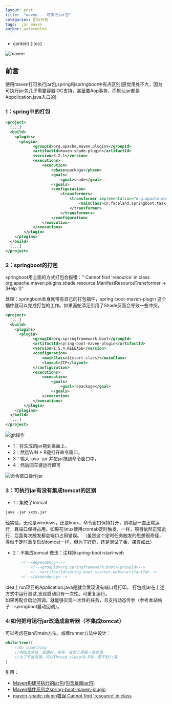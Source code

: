 ```yaml
---
layout: post
title:  "maven- - 可执行jar包"
categories: 团队开发
tags:  jar maven
author: watermelon
---
```

* content
{:toc}

![maven](https://wx2.sinaimg.cn/mw1024/005xB1vLly1fyiy70ze42j30k00b975o.jpg)
## 前言
使用maven打可执行jar包,spring和springboot中有点区别(感觉用处不大，因为可执行jar包几乎需要容器IOC支持，甚至要Aop事务，而默认jar都是Appclication.java入口的)





### 1：spring中的打包
```xml
<project>  
  [...]  
  <build>  
    <plugins>  
      <plugin>
            <groupId>org.apache.maven.plugins</groupId>
            <artifactId>maven-shade-plugin</artifactId>
            <version>3.2.1</version>
            <executions>
                <execution>
                    <phase>package</phase>
                    <goals>
                        <goal>shade</goal>
                    </goals>
                    <configuration>
                        <transformers>
                            <transformer implementation="org.apache.maven.plugins.shade.resource.ManifestResourceTransformer">
                                <mainClass>cn.faceland.springboot.task.PrintTask</mainClass>
                            </transformer>
                        </transformers>
                    </configuration>
                </execution>
            </executions>
        </plugin> 
    </plugins>  
  </build>  
  [...]  
</project>
```

### 2：springboot的打包
springboot用上面的方式打包会报错：“ Cannot find 'resource' in class org.apache.maven.plugins.shade.resource.ManifestResourceTransformer -> [Help 1]”

处理：springboot本身就带有自己的打包插件，spring-boot-maven-plugin 这个插件就可以完成打包的工作。如果画蛇添足引用了Shade反而会导致一些冲突。
```xml
<project>  
  [...]  
  <build>  
    <plugins>  
      <plugin>
            <groupId>org.springframework.boot</groupId>
            <artifactId>spring-boot-maven-plugin</artifactId>
            <version>1.5.4.RELEASE</version>
            <configuration>
                <mainClass>${start-class}</mainClass>
                <layout>ZIP</layout>
            </configuration>
            <executions>
                <execution>
                    <goals>
                        <goal>repackage</goal>
                    </goals>
                </execution>
            </executions>
        </plugin>
    </plugins>  
  </build>  
  [...]  
</project>
```
![git操作](https://wx3.sinaimg.cn/mw1024/005xB1vLly1fyiy70o3e5j30af08gdfs.jpg)
* 1：将生成的jar拖到桌面上，
* 2：然后WIN + R键打开命令窗口，
* 3：输入 java -jar  并把jar拖到命令窗口中，
* 4：然后回车键运行即可

![命令窗口操作jar](https://wx3.sinaimg.cn/mw1024/005xB1vLly1fyiy70uzlvj30qy06a74p.jpg)

 ### 3：可执行jar有没有集成tomcat的区别
 * 1：集成了tomcat  
 ```xml
java -jar xxxx.jar
```
 经实验，无论是windows，还是linux，命令窗口保持打开，则项目一直正常运行，且端口保持占用。如果在linux使用crontab定时触发，一样，项目依然正常运行，后面每次触发都会端口占用错误。
 （虽然这个定时任务触发的思想很奇怪，类似于定时重复启动tomcat一样，但为了好奇，还是测试了番，果真如此）
   
 * 2：不集成tomcat
 做法：注释掉spring-boot-start-web
 ```xml
        <!--<dependency>-->
            <!--<groupId>org.springframework.boot</groupId>-->
            <!--<artifactId>spring-boot-starter-web</artifactId>-->
        <!--</dependency>-->
```
idea上run项目的Application.java是就会发现没有端口号打印。
打包成jar在上述方式中运行测试,发现启动只有一次性。可重复运行。  
如果再配合启动回调。就能够实现一次性的任务，且支持动态传参（参考本站帖子：springboot启动回调）。

### 4:如何把可运行jar改造成监听器（不集成tomcat）
可以考虑在jar的main方法，或者runner方法中设计：
```java
while(true){
    //do something
    //例如查库表，查缓存，等等，查到了再做一些处理
    //为了节省资源，可以Thread.sleep(0.5秒、若干秒);等
}
```

引用：  
* [Maven构建可执行的jar包(包含依赖jar包)](https://www.cnblogs.com/dzblog/p/6913809.html)  
* [Maven插件系列之spring-boot-maven-plugin](https://www.cnblogs.com/liaojie970/p/9007577.html)  
* [maven-shade-plugin错误 Cannot find 'resource' in class](https://blog.csdn.net/oarsman/article/details/79935589)  
